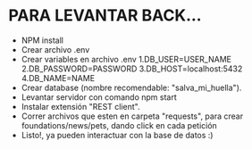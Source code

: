 # PARA LEVANTAR BACK...
- NPM install
- Crear archivo .env
- Crear variables en archivo .env
  1.DB_USER=USER_NAME
  2.DB_PASSWORD=PASSWORD
  3.DB_HOST=localhost:5432
  4.DB_NAME=NAME
- Crear database (nombre recomendable: "salva_mi_huella").
- Levantar servidor con comando npm start
- Instalar extensión "REST client".
- Correr archivos que esten en carpeta "requests", para crear foundations/news/pets, dando click en cada petición
- Listo!, ya pueden interactuar con la base de datos :)
